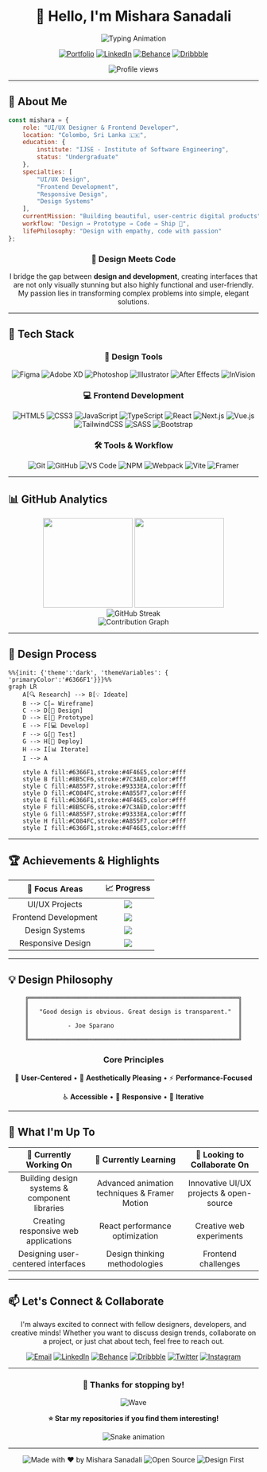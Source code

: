 <div align="center">

# 👋 Hello, I'm Mishara Sanadali

<img src="https://readme-typing-svg.demolab.com?font=Fira+Code&size=28&duration=3000&pause=1000&color=6366F1&center=true&vCenter=true&multiline=true&width=600&height=100&lines=UI%2FUX+Designer+%F0%9F%8E%A8;Frontend+Developer+%F0%9F%92%BB;Crafting+Digital+Experiences+%E2%9C%A8" alt="Typing Animation" />

[![Portfolio](https://img.shields.io/badge/Portfolio-FF5722?style=for-the-badge&logo=todoist&logoColor=white)]()
[![LinkedIn](https://img.shields.io/badge/LinkedIn-0077B5?style=for-the-badge&logo=linkedin&logoColor=white)]()
[![Behance](https://img.shields.io/badge/Behance-1769FF?style=for-the-badge&logo=behance&logoColor=white)]()
[![Dribbble](https://img.shields.io/badge/Dribbble-EA4C89?style=for-the-badge&logo=dribbble&logoColor=white)]()

<img src="https://komarev.com/ghpvc/?username=misharasanadali&label=Profile%20Views&color=6366f1&style=for-the-badge" alt="Profile views" />

</div>

---

## 🎯 About Me

```javascript
const mishara = {
    role: "UI/UX Designer & Frontend Developer",
    location: "Colombo, Sri Lanka 🇱🇰",
    education: {
        institute: "IJSE - Institute of Software Engineering",
        status: "Undergraduate"
    },
    specialties: [
        "UI/UX Design",
        "Frontend Development",
        "Responsive Design",
        "Design Systems"
    ],
    currentMission: "Building beautiful, user-centric digital products",
    workflow: "Design → Prototype → Code → Ship 🚀",
    lifePhilosophy: "Design with empathy, code with passion"
};
```

<div align="center">

### 🎨 Design Meets Code

I bridge the gap between **design and development**, creating interfaces that are not only visually stunning but also highly functional and user-friendly. My passion lies in transforming complex problems into simple, elegant solutions.

</div>

---

## 💼 Tech Stack

<div align="center">

### 🎨 Design Tools
![Figma](https://img.shields.io/badge/Figma-F24E1E?style=for-the-badge&logo=figma&logoColor=white)
![Adobe XD](https://img.shields.io/badge/Adobe%20XD-470137?style=for-the-badge&logo=Adobe%20XD&logoColor=white)
![Photoshop](https://img.shields.io/badge/Photoshop-31A8FF?style=for-the-badge&logo=adobe-photoshop&logoColor=white)
![Illustrator](https://img.shields.io/badge/Illustrator-FF9A00?style=for-the-badge&logo=adobe-illustrator&logoColor=white)
![After Effects](https://img.shields.io/badge/After%20Effects-9999FF?style=for-the-badge&logo=Adobe-After-Effects&logoColor=white)
![InVision](https://img.shields.io/badge/InVision-FF3366?style=for-the-badge&logo=invision&logoColor=white)

### 💻 Frontend Development
![HTML5](https://img.shields.io/badge/HTML5-E34F26?style=for-the-badge&logo=html5&logoColor=white)
![CSS3](https://img.shields.io/badge/CSS3-1572B6?style=for-the-badge&logo=css3&logoColor=white)
![JavaScript](https://img.shields.io/badge/JavaScript-F7DF1E?style=for-the-badge&logo=javascript&logoColor=black)
![TypeScript](https://img.shields.io/badge/TypeScript-007ACC?style=for-the-badge&logo=typescript&logoColor=white)
![React](https://img.shields.io/badge/React-20232A?style=for-the-badge&logo=react&logoColor=61DAFB)
![Next.js](https://img.shields.io/badge/Next.js-000000?style=for-the-badge&logo=next.js&logoColor=white)
![Vue.js](https://img.shields.io/badge/Vue.js-35495E?style=for-the-badge&logo=vue.js&logoColor=4FC08D)
![TailwindCSS](https://img.shields.io/badge/Tailwind_CSS-38B2AC?style=for-the-badge&logo=tailwind-css&logoColor=white)
![SASS](https://img.shields.io/badge/Sass-CC6699?style=for-the-badge&logo=sass&logoColor=white)
![Bootstrap](https://img.shields.io/badge/Bootstrap-563D7C?style=for-the-badge&logo=bootstrap&logoColor=white)

### 🛠️ Tools & Workflow
![Git](https://img.shields.io/badge/Git-F05032?style=for-the-badge&logo=git&logoColor=white)
![GitHub](https://img.shields.io/badge/GitHub-100000?style=for-the-badge&logo=github&logoColor=white)
![VS Code](https://img.shields.io/badge/VS%20Code-007ACC?style=for-the-badge&logo=visual-studio-code&logoColor=white)
![NPM](https://img.shields.io/badge/NPM-CB3837?style=for-the-badge&logo=npm&logoColor=white)
![Webpack](https://img.shields.io/badge/Webpack-8DD6F9?style=for-the-badge&logo=webpack&logoColor=black)
![Vite](https://img.shields.io/badge/Vite-646CFF?style=for-the-badge&logo=vite&logoColor=white)
![Framer](https://img.shields.io/badge/Framer-0055FF?style=for-the-badge&logo=framer&logoColor=white)

</div>

---

## 📊 GitHub Analytics

<div align="center">
  <img height="180em" src="https://github-readme-stats.vercel.app/api?username=misharasanadali&show_icons=true&theme=tokyonight&hide_border=true&bg_color=0D1117&title_color=6366F1&icon_color=6366F1&text_color=c9d1d9&ring_color=6366F1" />
  <img height="180em" src="https://github-readme-stats.vercel.app/api/top-langs/?username=misharasanadali&layout=compact&theme=tokyonight&hide_border=true&bg_color=0D1117&title_color=6366F1&text_color=c9d1d9" />
</div>

<div align="center">
  <img src="https://github-readme-streak-stats.herokuapp.com/?user=misharasanadali&theme=tokyonight&hide_border=true&background=0D1117&ring=6366F1&fire=6366F1&currStreakLabel=6366F1" alt="GitHub Streak" />
</div>

<div align="center">
  <img src="https://github-readme-activity-graph.vercel.app/graph?username=misharasanadali&theme=tokyo-night&hide_border=true&bg_color=0D1117&color=6366F1&line=6366F1&point=c9d1d9" alt="Contribution Graph" />
</div>

---

## 🎨 Design Process

```mermaid
%%{init: {'theme':'dark', 'themeVariables': { 'primaryColor':'#6366F1'}}}%%
graph LR
    A[🔍 Research] --> B[💡 Ideate]
    B --> C[✏️ Wireframe]
    C --> D[🎨 Design]
    D --> E[🔄 Prototype]
    E --> F[💻 Develop]
    F --> G[🧪 Test]
    G --> H[🚀 Deploy]
    H --> I[📊 Iterate]
    I --> A
    
    style A fill:#6366F1,stroke:#4F46E5,color:#fff
    style B fill:#8B5CF6,stroke:#7C3AED,color:#fff
    style C fill:#A855F7,stroke:#9333EA,color:#fff
    style D fill:#C084FC,stroke:#A855F7,color:#fff
    style E fill:#6366F1,stroke:#4F46E5,color:#fff
    style F fill:#8B5CF6,stroke:#7C3AED,color:#fff
    style G fill:#A855F7,stroke:#9333EA,color:#fff
    style H fill:#C084FC,stroke:#A855F7,color:#fff
    style I fill:#6366F1,stroke:#4F46E5,color:#fff
```

---

## 🏆 Achievements & Highlights

<div align="center">

| 🎯 **Focus Areas** | 📈 **Progress** |
|:------------------:|:---------------:|
| UI/UX Projects | ![](https://progress-bar.dev/85/?title=Completed&width=200&color=6366f1) |
| Frontend Development | ![](https://progress-bar.dev/80/?title=Mastery&width=200&color=8b5cf6) |
| Design Systems | ![](https://progress-bar.dev/75/?title=Building&width=200&color=a855f7) |
| Responsive Design | ![](https://progress-bar.dev/90/?title=Expert&width=200&color=c084fc) |

</div>

---

## 💡 Design Philosophy

<div align="center">

```
╔═══════════════════════════════════════════════════════════╗
║                                                           ║
║   "Good design is obvious. Great design is transparent."  ║
║                                                           ║
║           - Joe Sparano                                   ║
║                                                           ║
╚═══════════════════════════════════════════════════════════╝
```

### Core Principles

🎯 **User-Centered** • 🎨 **Aesthetically Pleasing** • ⚡ **Performance-Focused**

♿ **Accessible** • 📱 **Responsive** • 🔄 **Iterative**

</div>

---

## 🌟 What I'm Up To

<div align="center">

| 🔭 Currently Working On | 🌱 Currently Learning | 👯 Looking to Collaborate On |
|:-----------------------:|:---------------------:|:---------------------------:|
| Building design systems & component libraries | Advanced animation techniques & Framer Motion | Innovative UI/UX projects & open-source |
| Creating responsive web applications | React performance optimization | Creative web experiments |
| Designing user-centered interfaces | Design thinking methodologies | Frontend challenges |

</div>

---

## 📫 Let's Connect & Collaborate

<div align="center">

I'm always excited to connect with fellow designers, developers, and creative minds! Whether you want to discuss design trends, collaborate on a project, or just chat about tech, feel free to reach out.

[![Email](https://img.shields.io/badge/Email-D14836?style=for-the-badge&logo=gmail&logoColor=white)](mailto:your.email@example.com)
[![LinkedIn](https://img.shields.io/badge/LinkedIn-0077B5?style=for-the-badge&logo=linkedin&logoColor=white)](https://linkedin.com/in/yourprofile)
[![Behance](https://img.shields.io/badge/Behance-1769FF?style=for-the-badge&logo=behance&logoColor=white)](https://behance.net/yourprofile)
[![Dribbble](https://img.shields.io/badge/Dribbble-EA4C89?style=for-the-badge&logo=dribbble&logoColor=white)](https://dribbble.com/yourprofile)
[![Twitter](https://img.shields.io/badge/Twitter-1DA1F2?style=for-the-badge&logo=twitter&logoColor=white)](https://twitter.com/yourprofile)
[![Instagram](https://img.shields.io/badge/Instagram-E4405F?style=for-the-badge&logo=instagram&logoColor=white)](https://instagram.com/yourprofile)

</div>

---

<div align="center">

### 💜 Thanks for stopping by!

![Wave](https://capsule-render.vercel.app/api?type=waving&color=gradient&customColorList=12,14,16,18,20,22&height=120&section=footer&text=Let's%20Create%20Something%20Amazing!&fontSize=28&fontColor=fff&animation=twinkling&fontAlignY=75)

**⭐ Star my repositories if you find them interesting!**

<img src="https://github.com/misharasanadali/misharasanadali/blob/output/github-contribution-grid-snake-dark.svg" alt="Snake animation" />

---

![Made with ❤️ by Mishara Sanadali](https://img.shields.io/badge/Made%20with-%E2%9D%A4%EF%B8%8F-red?style=for-the-badge)
![Open Source](https://img.shields.io/badge/Open%20Source-%F0%9F%92%9A-success?style=for-the-badge)
![Design First](https://img.shields.io/badge/Design%20First-%F0%9F%8E%A8-blueviolet?style=for-the-badge)

</div>
